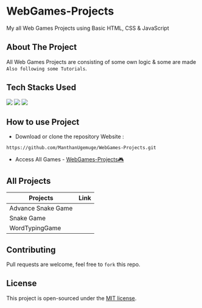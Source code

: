# WebGames-Projects
My all Web Games Projects using Basic HTML, CSS &amp; JavaScript

## About The Project
All Web Games Projects are consisting of some own logic & some are made `Also following some Tutorials`.

## Tech Stacks Used


<a target="_blank" href="https://www.w3schools.com/html/default.asp"><img src="https://img.shields.io/badge/html5%20-%23E34F26.svg?&style=for-the-badge&logo=html5&logoColor=white"></img></a>
<a target="_blank" href="https://www.w3schools.com/css/default.asp"><img src="https://img.shields.io/badge/css3%20-%231572B6.svg?&style=for-the-badge&logo=css3&logoColor=white"></img></a>
<a target="_blank" href="https://www.w3schools.com/js/default.asp"><img src="https://img.shields.io/badge/javascript%20-%23323330.svg?&style=for-the-badge&logo=javascript&logoColor=%23F7DF1E"></img></a>

## How to use Project


- Download or clone the repository Website : 

```
https://github.com/ManthanUgemuge/WebGames-Projects.git
```
- Access All Games - [WebGames-Projects🎮](https://github.com/ManthanUgemuge/WebGames-Projects)

## All Projects

|Projects|Link|
|--------|----|
|Advance Snake Game||
|Snake Game||
|WordTypingGame||

## Contributing
Pull requests are welcome, feel free to ```fork``` this repo.

## License
This project is open-sourced under the [MIT license]().

